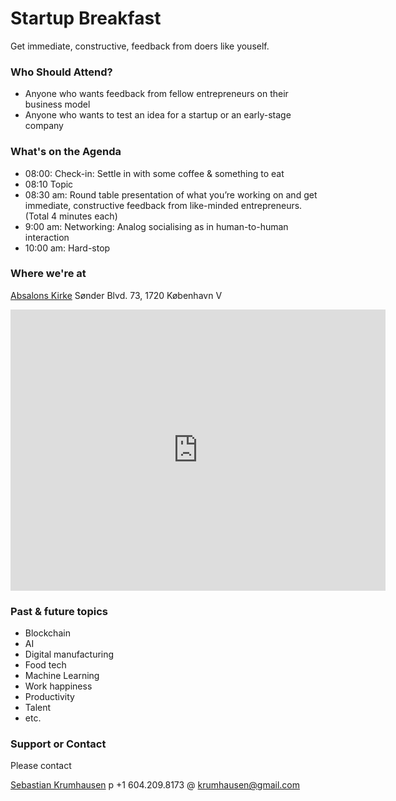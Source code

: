 # Startup Breakfast
Get immediate, constructive, feedback from doers like youself.


### Who Should Attend?
- Anyone who wants feedback from fellow entrepreneurs on their business model
- Anyone who wants to test an idea for a startup or an early-stage company


### What's on the Agenda
- 08:00: Check-in: Settle in with some coffee & something to eat
- 08:10 Topic
- 08:30 am: Round table presentation of what you’re working on and get immediate, constructive feedback from like-minded entrepreneurs. (Total 4 minutes each)
- 9:00 am: Networking: Analog socialising as in human-to-human interaction
- 10:00 am: Hard-stop


### Where we're at
[Absalons Kirke](http://absaloncph.dk)
Sønder Blvd. 73, 1720 København V

<iframe src="https://www.google.com/maps/embed?pb=!1m18!1m12!1m3!1d2250.3568159680253!2d12.54807785137117!3d55.66539510610201!2m3!1f0!2f0!3f0!3m2!1i1024!2i768!4f13.1!3m3!1m2!1s0x4652537644f2540d%3A0x52c1a2c38a7a35e0!2sAbsalon!5e0!3m2!1sen!2sdk!4v1505295518831" width="600" height="450" frameborder="0" style="border:0" allowfullscreen></iframe>


### Past & future topics
- Blockchain
- AI
- Digital manufacturing
- Food tech
- Machine Learning
- Work happiness
- Productivity
- Talent
- etc.


### Support or Contact
Please contact

[Sebastian Krumhausen](http://krumhausen.com)
p	+1 604.209.8173
@	krumhausen@gmail.com
